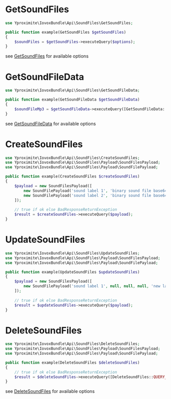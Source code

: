 # GetSoundFiles

```php
use Yproximite\IovoxBundle\Api\SoundFiles\GetSoundFiles;

public function example(GetSoundFiles $getSoundFiles)
{
    $soundFiles = $getSoundFiles->executeQuery($options); 
} 
```

see [GetSoundFiles](../src/Api/SoundFiles/GetSoundFiles.php) for available options

# GetSoundFileData

```php
use Yproximite\IovoxBundle\Api\SoundFiles\GetSoundFileData;

public function example(GetSoundFileData $getSoundFileData)
{
    $soundFileMp3 = $getSoundFileData->executeQuery([GetSoundFileData::QUERY_PARAMETER_SOUND_LABEL => 'label']); 
} 
```

see [GetSoundFileData](../src/Api/SoundFiles/GetSoundFileData.php) for available options

# CreateSoundFiles

```php
use Yproximite\IovoxBundle\Api\SoundFiles\CreateSoundFiles;
use Yproximite\IovoxBundle\Api\SoundFiles\Payload\SoundFilesPayload;
use Yproximite\IovoxBundle\Api\SoundFiles\Payload\SoundFilePayload;

public function example(CreateSoundFiles $createSoundFiles)
{
    $payload = new SoundFilesPayload([
        new SoundFilePayload('sound label 1', 'binary sound file base64 encoded'),
        new SoundFilePayload('sound label 2', 'binary sound file base64 encoded', 'sound group', 'notes'),
    ]);
    
    // true if ok else BadResponseReturnException
    $result = $createSoundFiles->executeQuery($payload); 
} 
```

# UpdateSoundFiles

```php
use Yproximite\IovoxBundle\Api\SoundFiles\UpdateSoundFiles;
use Yproximite\IovoxBundle\Api\SoundFiles\Payload\SoundFilesPayload;
use Yproximite\IovoxBundle\Api\SoundFiles\Payload\SoundFilePayload;

public function example(UpdateSoundFiles $updateSoundFiles)
{
    $payload = new SoundFilesPayload([
        new SoundFilePayload('sound label 1', null, null, null, 'new label', 'new group'),
    ]);
    
    // true if ok else BadResponseReturnException
    $result = $updateSoundFiles->executeQuery($payload); 
} 
```

# DeleteSoundFiles

```php
use Yproximite\IovoxBundle\Api\SoundFiles\DeleteSoundFiles;
use Yproximite\IovoxBundle\Api\SoundFiles\Payload\SoundFilesPayload;
use Yproximite\IovoxBundle\Api\SoundFiles\Payload\SoundFilePayload;

public function example(DeleteSoundFiles $deleteSoundFiles)
{
    // true if ok else BadResponseReturnException
    $result = $deleteSoundFiles->executeQuery([DeleteSoundFiles::QUERY_PARAMETER_SOUND_FILES => 'sound label 1']); 
} 
```

see [DeleteSoundFiles](../src/Api/SoundFiles/DeleteSoundFiles.php) for available options
